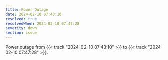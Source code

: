 ```yaml
---
title: Power Outage
date: 2024-02-10 07:43:10
resolved: true
resolvedWhen: 2024-02-10 07:47:28
severity: down
section: issue
---
```


Power outage from {{< track "2024-02-10 07:43:10" >}} to {{< track "2024-02-10 07:47:28" >}}.
